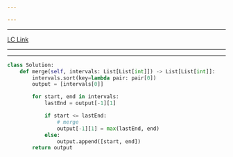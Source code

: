 ```yaml
---

---
```

---
[LC Link](https://leetcode.com/problems/merge-intervals/)

---
---

```python
class Solution:
    def merge(self, intervals: List[List[int]]) -> List[List[int]]:
        intervals.sort(key=lambda pair: pair[0])
        output = [intervals[0]]

        for start, end in intervals:
            lastEnd = output[-1][1]

            if start <= lastEnd:
                # merge
                output[-1][1] = max(lastEnd, end)
            else:
                output.append([start, end])
        return output

```